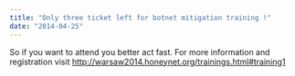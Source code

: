 ```yaml
---
title: "Only three ticket left for botnet mitigation training !"
date: "2014-04-25"
---
```


So if you want to attend you better act fast. For more information and registration visit http://warsaw2014.honeynet.org/trainings.html#training1
